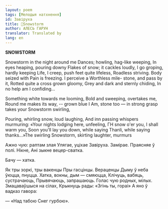 ```yaml
---
layout: poem
tags: [Мелодыя натхнення]
id: Завіруха
title: 🚧Snowstorm
author: АЛЕСЬ ГАРУН
translator: Translated by 
lang: en
---
```



 
**SNOWSTORM**

Snowstorm in the night around me Dances; howling, hag-like weeping, In eyes heaping, pouring downy Flakes of snow; it cackles loudly, I go groping, hardly keeping Life, I creep, push feet quite lifeless, Roadless striving. Body seized with Pain is freezing. I perceive a Worthless mile- stone, and pass by it, Rotted quite a cross grown gloomy, Grey and dark and sternly chiding, In  no  help  am  I confiding...

Something white towards me looming, Bold and sweeping, overtakes me, Round me makes its way, -- grown blue I Am, stone too — in strong grasp takes your Snowstorm swirling,

Pouring, whirling snow, loud laughing, And inn passing whispers murmuring: «Your nights lodging here, unfeeling, ГН  snow o'er you, I shall warm you, Soon you'll lay you down, while saying Thanli, while saying thanks...»The swirling Snowstorm, skirting laughter, murmurs

Ажно чую: раптам злая Улягае, уціхае Завіруха. Замірае. Праясняе ў полі. Нікне, Ані зыкне вецер-сватка.

Бачу — хатка.

Як тры зоркі, тры вакенцы Пры гасцінцы. Вераценцы Дыму ў неба ўюцца, пнуцца. Хатка, вокны, дым — смяюцца, Клічуць, вабяць, сустрачаюць, Прывячаюць, запрашаюць. Голас чую родных, мілых. Змацаваўшыся на сілах, Крыкнуць рады: «Згінь ты, гораі» А яно ў вадказ гавора:

— «Над табою Снег гурбою».
